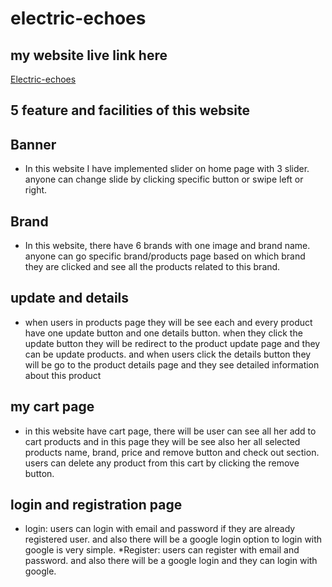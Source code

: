 # electric-echoes

## my website live link here

[Electric-echoes](https://electric-echoes-web-app.web.app/)

## 5 feature and facilities of this website

## Banner

* In this website I have implemented slider on home page with 3 slider. anyone can change slide by clicking specific button or swipe left or right.

## Brand

* In this website, there have 6 brands with one image and brand name.
     anyone can go specific brand/products page based on which brand they are clicked and see all the products related to this brand.

## update and details

* when users in products page they will be see each and every product have one update button and one details button. when they click the update button they will be redirect to the product update page and they can be update products. and when users click the details button they will be go to the product details page and they see detailed information about this product

## my cart page

* in this website have cart page, there will be user can see all her add to cart products and in this page they will be see also her all selected products name, brand, price and remove button and check out section. users can delete any product from this cart by clicking the remove button.

## login and registration page

* login: users can login with email and password if they are already registered user. and also there will be a google login option to login with google is very simple.
  *Register: users can register with email and password. and also there will be a google login and they can login with google.
